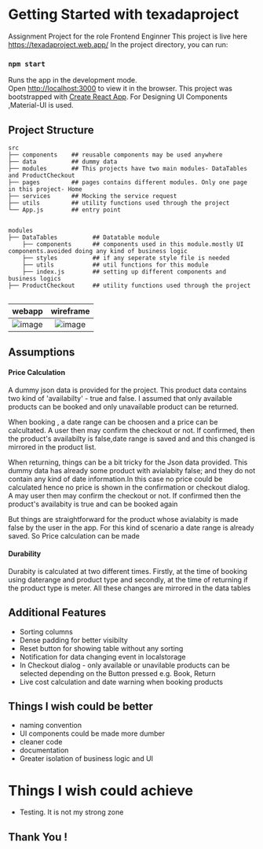 # Getting Started with texadaproject
Assignment Project for the role Frontend Enginner
This project is live here https://texadaproject.web.app/
In the project directory, you can run:
### `npm start`
Runs the app in the development mode.\
Open [http://localhost:3000](http://localhost:3000) to view it in the browser.
This project was bootstrapped with [Create React App](https://github.com/facebook/create-react-app).
For Designing UI Components ,Material-UI is used.

## Project Structure
```
src
├── components    ## reusable components may be used anywhere          
├── data          ## dummy data         
├── modules       ## This projects have two main modules- DataTables and ProductCheckout              
├── pages         ## pages contains different modules. Only one page in this project- Home            
├── services      ## Mocking the service request            
├── utils         ## utility functions used through the project
└── App.js        ## entry point


modules
├── DataTables          ## Datatable module          
    ├── components      ## components used in this module.mostly UI components.avoided doing any kind of business logic         
    ├── styles          ## if any seperate style file is needed              
    ├── utils           ## util functions for this module           
    ├── index.js        ## setting up different components and business logics            
├── ProductCheckout     ## utility functions used through the project
      

```

webapp             |  wireframe
:-------------------------:|:-------------------------:
![image](https://user-images.githubusercontent.com/6941210/136853351-4fe14b57-9175-41e8-bc4e-e9b00c2dba47.png)  |  ![image](https://user-images.githubusercontent.com/6941210/136854562-8c8a3e94-75f0-4dc3-b2b6-31dcd9bf7d58.png)
 



## Assumptions

#### Price Calculation
A dummy json data is provided for the project. This product data contains two kind of 'availabilty' - true and false. I assumed that only available products can be booked and only unavailable product can be returned. 

When booking , a date range can be choosen and a price can be calcultated. A user then may confirm the checkout or not. If confirmed, then the product's availabilty is false,date range is saved and and this changed is mirrored in the product list.

When returning, things can be a bit tricky for the Json data provided. This dummy data has already some product with avialabity false; and they do not contain any kind of date information.In this case no price could be calculated hence no price is shown in the confirmation or checkout dialog. A may user then may confirm the checkout or not. If confirmed then the product's availabity is true and can be booked again

But things are straightforward for the product whose avialabity is made false by the user in the app. For this kind of scenario a date range is already saved. So Price calculation can be made

#### Durability
Durabity is calculated at two different times. Firstly, at the time of booking using daterange and product type and secondly, at the time of returning if the product type is meter. All these changes are mirrored in the data tables

## Additional Features
* Sorting columns 
* Dense padding for better visibilty
* Reset button for showing table without any sorting
* Notification for data changing event in localstorage
* In Checkout dialog - only available or unavilable products can be selected depending on the Button pressed e.g. Book, Return
* Live cost calculation and date warning when booking products

## Things I wish could be better
* naming convention
* UI components could be made more dumber 
* cleaner code
* documentation
* Greater isolation of business logic and UI

# Things I wish could achieve
* Testing. It is not my strong zone

## Thank You !

